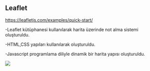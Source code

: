 ## Leaflet

https://leafletjs.com/examples/quick-start/

-Leaflet kütüphanesi kullanılarak harita üzerinde not alma sistemi oluşturuldu.

-HTML,CSS yapıları kullanılarak oluşturuldu.

-Javascript programlama diliyle dinamik bir harita yapısı oluşturuldu.


<img src ="tasarım.gif" />